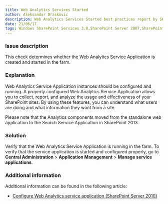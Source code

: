 ```yaml
---
title: Web Analytics Services Started
author: Aleksandar Draskovic
description: Web Analytics Services Started best practices report by SPDocKit determines whether the Web Analytics Service Application is created and started in the farm.
date: 21/06/17
tags: Windows SharePoint Services 3.0,SharePoint Server 2007,SharePoint Foundation 2010,SharePoint Server 2010,SharePoint Foundation 2013,SharePoint Server 2013,SharePoint Server 2016
---
```

### Issue description

This check determines whether the Web Analytics Service Application is created and started in the farm.

### Explanation

Web Analytics Service Application instances should be configured and running. A properly configured Web Analytics Service Application allows you to collect, report, and analyze the usage and effectiveness of your SharePoint sites. By using these features, you can understand what users are doing and what information they want from a site.

Please note that the Analytics components moved from the standalone web application to the Search Service Application in SharePoint 2013.

### Solution

Verify that the Web Analytics Service Application is running in the farm. To verify that the service application is started and configured properly, go to __Central Administration__ > __Application Management__ > __Manage service applications__.

### Additional information

Additional information can be found in the following article:
* <a href="https://technet.microsoft.com/en-us/library/gg266382(v=office.14).aspx">Configure Web Analytics service application (SharePoint Server 2010)</a>